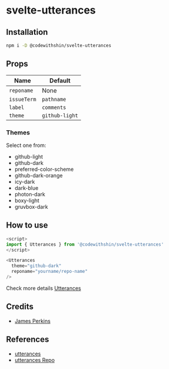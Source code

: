 # svelte-utterances

## Installation

```sh
npm i -D @codewithshin/svelte-utterances
```

## Props

| Name        | Default        |
| ----------- | -------------- |
| `reponame`  | None           |
| `issueTerm` | `pathname`     |
| `label`     | `comments`     |
| `theme`     | `github-light` |

### Themes

Select one from:

- github-light
- github-dark
- preferred-color-scheme
- github-dark-orange
- icy-dark
- dark-blue
- photon-dark
- boxy-light
- gruvbox-dark

## How to use

```js
<script>
import { Utterances } from '@codewithshin/svelte-utterances'
</script>

<Utterances 
  theme="github-dark"
  reponame="yourname/repo-name"
/>
```

Check more details [Utterances](https://utteranc.es/)

## Credits

- [James Perkins](https://www.jamesperkins.dev/post/supercharge-your-astro-blog)


## References

- [utterances](https://utteranc.es/)
- [utterances Repo](https://github.com/utterance/utterances)